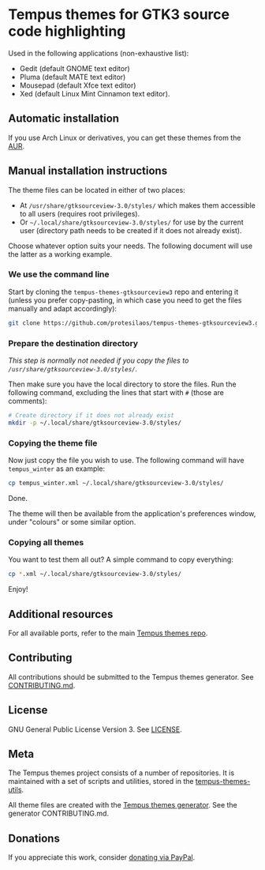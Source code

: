 # Tempus themes for GTK3 source code highlighting

Used in the following applications (non-exhaustive list):

- Gedit (default GNOME text editor)
- Pluma (default MATE text editor)
- Mousepad (default Xfce text editor)
- Xed (default Linux Mint Cinnamon text editor).

## Automatic installation

If you use Arch Linux or derivatives, you can get these themes from the [AUR](https://aur.archlinux.org/packages/tempus-themes-gtksourceview3/).

## Manual installation instructions

The theme files can be located in either of two places:

- At `/usr/share/gtksourceview-3.0/styles/` which makes them accessible to all users (requires root privileges).
- Or `~/.local/share/gtksourceview-3.0/styles/` for use by the current user (directory path needs to be created if it does not already exist).

Choose whatever option suits your needs. The following document will use the latter as a working example.

### We use the command line

Start by cloning the `tempus-themes-gtksourceview3` repo and entering it (unless you prefer copy-pasting, in which case you need to get the files manually and adapt accordingly):

```sh
git clone https://github.com/protesilaos/tempus-themes-gtksourceview3.git --depth 1 && cd tempus-themes-gtksourceview3
```

### Prepare the destination directory

*This step is normally not needed if you copy the files to `/usr/share/gtksourceview-3.0/styles/`.*

Then make sure you have the local directory to store the files. Run the following command, excluding the lines that start with `#` (those are comments):

```sh
# Create directory if it does not already exist
mkdir -p ~/.local/share/gtksourceview-3.0/styles/
```

### Copying the theme file

Now just copy the file you wish to use. The following command will have `tempus_winter` as an example:

```sh
cp tempus_winter.xml ~/.local/share/gtksourceview-3.0/styles/
```

Done.

The theme will then be available from the application's preferences window, under "colours" or some similar option.

### Copying all themes

You want to test them all out? A simple command to copy everything:

```sh
cp *.xml ~/.local/share/gtksourceview-3.0/styles/
```

Enjoy!

## Additional resources

For all available ports, refer to the main [Tempus themes repo](https://github.com/protesilaos/tempus-themes).

## Contributing

All contributions should be submitted to the Tempus themes generator. See [CONTRIBUTING.md](https://github.com/protesilaos/tempus-themes-generator/blob/master/CONTRIBUTING.md).

## License

GNU General Public License Version 3. See [LICENSE](https://github.com/protesilaos/tempus-themes-gtksourceview3/blob/master/LICENSE).

## Meta

The Tempus themes project consists of a number of repositories. It is maintained with a set of scripts and utilities, stored in the [tempus-themes-utils](https://github.com/protesilaos/tempus-themes-utils).

All theme files are created with the [Tempus themes generator](https://github.com/protesilaos/tempus-themes-generator). See the generator CONTRIBUTING.md.

## Donations

If you appreciate this work, consider [donating via PayPal](https://www.paypal.me/protesilaos).
